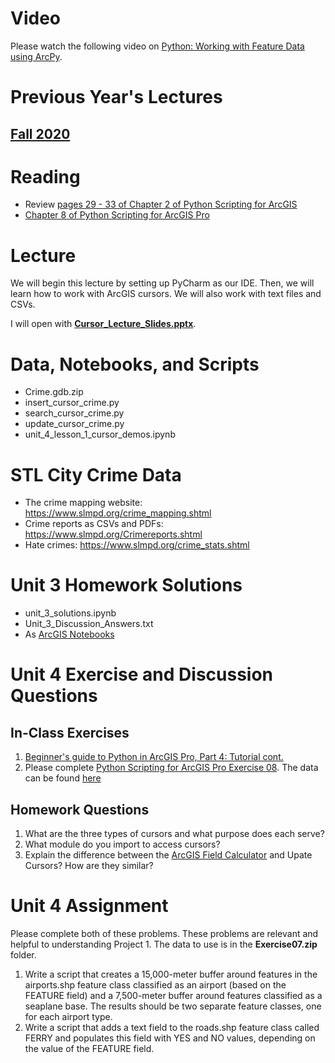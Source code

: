 # Video
Please watch the following video on [Python: Working with Feature Data using ArcPy](https://www.youtube.com/watch?v=pDS04f5u1EY).

# Previous Year's Lectures
## [Fall 2020](https://slu.zoom.us/rec/play/xI84CmxgxcExIsTEU14WqljLaVbosQh6OtdCkHh_Qh4L_7MxSPxG-nm1qU4Y-PvAx9gYeJC7qdQqIBue.gxjXiKQQzoKOCF9t?continueMode=true&_x_zm_rtaid=zm-zJ_rzSxmT4kO2ip8ayQ.1607655790439.f38412494adf72fbc4a7b032e2af6420&_x_zm_rhtaid=779)

# Reading
- Review [pages 29 - 33 of Chapter 2 of Python Scripting for ArcGIS](https://esripress.esri.com/display/index.cfm?fuseaction=display&websiteID=384&moduleID=12)
- [Chapter 8 of Python Scripting for ArcGIS Pro](https://esripress.esri.com/display/index.cfm?fuseaction=display&websiteID=384&moduleID=12)

# Lecture
We will begin this lecture by setting up PyCharm as our IDE. Then, we will learn how to work with ArcGIS cursors. We will also work with text files and CSVs.

I will open with [**Cursor_Lecture_Slides.pptx**]().

# Data, Notebooks, and Scripts
- Crime.gdb.zip
- insert_cursor_crime.py 
- search_cursor_crime.py 
- update_cursor_crime.py
- unit_4_lesson_1_cursor_demos.ipynb 

# STL City Crime Data
- The crime mapping website: https://www.slmpd.org/crime_mapping.shtml
- Crime reports as CSVs and PDFs: https://www.slmpd.org/Crimereports.shtml
- Hate crimes: https://www.slmpd.org/crime_stats.shtml

# Unit 3 Homework Solutions
- unit_3_solutions.ipynb
- Unit_3_Discussion_Answers.txt
- As [ArcGIS Notebooks](https://slustl.maps.arcgis.com/home/notebook/notebook.html?id=9dd6448e1bb84eab83c4529bdb5f4733#)

# Unit 4 Exercise and Discussion Questions 
## In-Class Exercises
1. [Beginner's guide to Python in ArcGIS Pro, Part 4: Tutorial cont.](https://www.esri.com/arcgis-blog/products/arcgis-pro/analytics/beginners-guide-to-python-in-arcgis-pro-part-4-tutorial-cont/)
2. Please complete [Python Scripting for ArcGIS Pro Exercise 08](https://learngis.maps.arcgis.com/home/item.html?id=0cad298208984ae4b3c3f7718195c174). The data can be found [here](https://learngis.maps.arcgis.com/home/item.html?id=ea906d3a31d54824a1930806a0cfb59e)

## Homework Questions
1. What are the three types of cursors and what purpose does each serve?
2. What module do you import to access cursors?
3. Explain the difference between the [ArcGIS Field Calculator](https://pro.arcgis.com/en/pro-app/tool-reference/data-management/calculate-field.htm) and Upate Cursors? How are they similar?

# Unit 4 Assignment
Please complete both of these problems. These problems are relevant and helpful to understanding Project 1. The data to use is in the **Exercise07.zip** folder.
1. Write a script that creates a 15,000-meter buffer around features in the airports.shp feature class classified as an airport (based on the FEATURE field) and a 7,500-meter buffer around features classified as a seaplane base. The results should be two separate feature classes, one for each airport type.
2. Write a script that adds a text field to the roads.shp feature class called FERRY and populates this field with YES and NO values, depending on the value of the FEATURE field.
 




